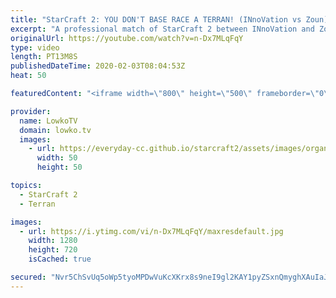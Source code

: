 ```yaml
---
title: "StarCraft 2: YOU DON'T BASE RACE A TERRAN! (INnoVation vs Zoun)"
excerpt: "A professional match of StarCraft 2 between INnoVation and Zoun. The game starts off pretty standard, but when both players decide to move out at the same time, and neither scouts the opponent making a move, it quickly spirals into a Base Race, where both players try to end the game and kill all the"
originalUrl: https://youtube.com/watch?v=n-Dx7MLqFqY
type: video
length: PT13M8S
publishedDateTime: 2020-02-03T08:04:53Z
heat: 50

featuredContent: "<iframe width=\"800\" height=\"500\" frameborder=\"0\" src=\"https://www.youtube.com/embed/n-Dx7MLqFqY\" allow=\"accelerometer; autoplay; encrypted-media; gyroscope; picture-in-picture\" allowfullscreen></iframe>"

provider:
  name: LowkoTV
  domain: lowko.tv
  images:
    - url: https://everyday-cc.github.io/starcraft2/assets/images/organizations/lowko.tv-50x50.jpg
      width: 50
      height: 50

topics:
  - StarCraft 2
  - Terran

images:
  - url: https://i.ytimg.com/vi/n-Dx7MLqFqY/maxresdefault.jpg
    width: 1280
    height: 720
    isCached: true

secured: "Nvr5ChSvUq5oWp5tyoMPDwVuKcXKrx8s9neI9gl2KAY1pyZSxnQmyghXAuIaJ1DXhVsGVdZkC58UWh2MCQCfiogGpfIlX+gVsrIRbhzX0spfiWgd97m2AtEEeOovrp50rhHD3Qn8MV6fCGdepa3pm9ETp7x3Sxzp2i5cyu4z2X2xLP+kPdNmn8P9C+cVm8+fOjwbUm1Th9KKi9QU38j1FXyQgUW7ZjAdyqEqps7Irty1btni1LLgDElK1Lu/zQIJkterwViCilyYBIqxMdjFu6vj/j3BUU0BDaCSud+a4ntDs5yGRjrjmHsaHgpkz/QeUgh2KmNeansrHnAeyZ8AJz7u79OQ4s8W8fDR+lfDU5Fy58yz0M2IjNw+eRbx1chq3Hy2YCTuFW/aK2qIfARK3Bz2ekfz/WLfHT5XRY4wzJc=;8r4rXR60wRMLXCVP4etvKw=="
---
```



